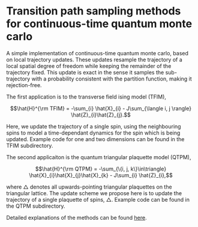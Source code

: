 # Transition path sampling methods for continuous-time quantum monte carlo
A simple implementation of continuous-time quantum monte carlo, based on local trajectory updates. These updates resample the trajectory of a local spatial degree of freedom while keeping the remainder of the trajectory fixed. This update is exact in the sense it samples the sub-trajectory with a probability consistent with the partition function, making it rejection-free. 

The first application is to the transverse field ising model (TFIM),
```math
\hat{H}^{\rm TFIM} = -\sum_{i} \hat{X}_{i} - J\sum_{\langle i, j \rangle} \hat{Z}_{i}\hat{Z}_{j}.
```
Here, we update the trajectory of a single spin, using the neighbouring spins to model a time-dependant dynamics for the spin which is being updated. Example code for one and two dimensions can be found in the TFIM subdirectory.

The second applicaiton is the quantum triangular plaquette model (QTPM),
  ```math
\hat{H}^{\rm QTPM} = -\sum_{\{i, j, k\}\in\triangle} \hat{X}_{i}\hat{X}_{j}\hat{X}_{k} - J\sum_{i} \hat{Z}_{i},
```
where $\triangle$ denotes all upwards-pointing triangular plaquettes on the triangular lattice.
The update scheme we propose here is to update the trajectory of a single plaquette of spins, $\triangle$. Example code can be found in the QTPM subdirectory.

Detailed explanations of the methods can be found [here](https://arxiv.org/abs/2305.08935).

